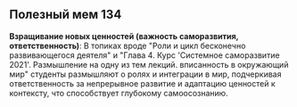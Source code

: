 ## Полезный мем 134

**Взращивание новых ценностей (важность саморазвития, ответственность)**: В топиках вроде "Роли и цикл бесконечно развивающегося деятеля" и "Глава 4. Курс 'Системное саморазвитие 2021'. Размышление на одну из тем лекций. вписанность в окружающий мир" студенты размышляют о ролях и интеграции в мир, подчеркивая ответственность за непрерывное развитие и адаптацию ценностей к контексту, что способствует глубокому самоосознанию.